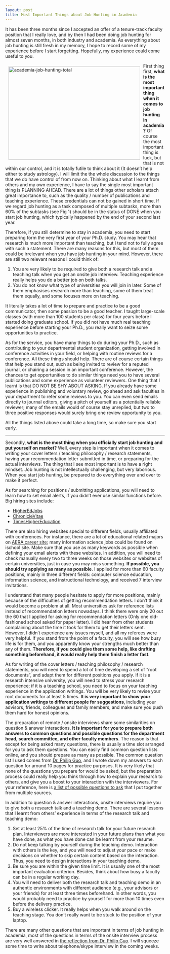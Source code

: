 ```yaml
---
layout: post
title: Most Important Things about Job Hunting in Academia
---
```


It has been three months since I accepted an offer of a tenure-track faculty position that I really love, and by then I had been doing job hunting for almost seven months, in both industry and academia. As everything about job hunting is still fresh in my memory, I hope to record some of my experience before I start forgetting. Hopefully, my experience could come useful to you.
 
<img src="https://c1.staticflickr.com/5/4224/34173844194_c0f6854d2a.jpg" width="416" height="294" alt="academia-job-hunting-total" align="left" style="margin:10px;"> First thing first, <strong>what is the most important thing when it comes to job hunting in academia?</strong> Of course the most important thing is luck, but that is not within our control, and it is totally futile to think about it (It doesn’t help either to study astrology). I will limit the the whole discussion to the things that we do have control of from now on. Thinking about what I learnt from others and my own experience, I have to say the single most important thing is PLANNING AHEAD. There are a lot of things other scholars attach great importance to, such as the quality / number of publications and teaching experience. These credentials can not be gained in short time. If we regard job hunting as a task composed of multiple subtasks, more than 60% of the subtasks (see Fig 1) should be in the status of DONE when you start job hunting, which typically happened by the end of your second last year.

Therefore, if you still determine to stay in academia, you need to start preparing form the very first year of your Ph.D. study. You may hear that research is much more important than teaching, but I tend not to fully agree with such a statement. There are many reasons for this, but most of them could be irrelevant when you have job hunting in your mind. However, there are still two relevant reasons I could think of:

1. You are very likely to be required to give both a research talk and a teaching talk when you get an onsite job interview. Teaching experience really helps you do a better job on both talks.
2. You do not know what type of universities you will join in later. Some of them emphasises research more than teaching, some of them treat them equally, and some focuses more on teaching. 

It literally takes a lot of time to prepare and practice to be a good communicator, then some passion to be a good teacher. I taught large-scale classes (with more than 100 students per class) for four years before I started doing graduate school. If you did not have much real teaching experience before starting your Ph.D., you really want to seize some opportunities to practice.

As for the service, you have many things to do during your Ph.D., such as contributing to your departmental student organization, getting involved in conference activities in your field, or helping with routine reviews for a conference. All these things should help. There are of course certain things that help you stand out, such as being invited to review for a reputed journal, or chairing a session in an important conference. However, the chances to get opportunities to do similar things need you to have several publications and some experience as volunteer reviewers. One thing that I learnt is that DO NOT BE SHY ABOUT ASKING. If you already have some experience in publishing and voluntary review, go ahead and ask faculties in your department to refer some reviews to you. You can even send emails directly to journal editors, giving a pitch of yourself as a potentially reliable reviewer; many of the emails would of course stay unreplied, but two to three positive responses would surely bring one review opportunity to you.
 
All the things listed above could take a long time, so make sure you start early.

<hr/>

Secondly, <strong>what is the most thing when you officially start job hunting and put yourself on market?</strong> Well, every step is important when it comes to writing your cover letters / teaching philosophy / research statements, having your recommendation letter submitted in time, or preparing for the actual interviews. The thing that I see most important is to have a right mindset. Job hunting is not intellectually challenging, but very laborious. When you start job hunting, be prepared to do everything over and over to make it perfect. 

As for searching for positions / submitting applications, you will need to learn how to set email alerts, if you didn’t ever use similar functions before. Big hiring sites include:

* <a href="https://www.higheredjobs.com/" target="_blank">HigherEdJobs</a>
* <a href="https://chroniclevitae.com/job_search/new" target="_blank">ChronicleVitae</a>
* <a href="https://www.timeshighereducation.com/unijobs/" target="_blank">TimesHigherEducation</a>

There are also hiring websites special to different fields, usually affiliated with conferences. For instance, there are a lot of educational related majors on <a href="http://careers.aera.net/jobseeker/search/results/" target="_blank">AERA career site</a>; many information science jobs could be found on ischool site. Make sure that you use as many keywords as possible when defining your email alerts with these websites. In addition, you will need to check manually every two to three weeks on those websites or websites of certain universities, just in case you may miss something. <strong>If possible, you should try applying as many as possible</strong>. I applied for more than 60 faculty positions, mainly in three different fields: computer science education, information science, and instructional technology, and received 7 interview invitations.

I understand that many people hesitate to apply for more positions, mainly because of the difficulties of getting recommendation letters. I don’t think it would become a problem at all. Most universities ask for reference lists instead of recommendation letters nowadays. I think there were only 20 out the 60 that I applied for asking for recommendation letters (Only one old-fashioned school asked for paper letter). I did hear from other students complaining about the time it took for them to get their letters sent. However, I didn’t experience any issues myself, and all my referees were very helpful. If you stand from the point of a faculty, you will see how busy life is for them, and you apparently know your strengths much better than any of them. <strong>Therefore, if you could give them some help, like drafting something beforehand, it would really help them finish a letter fast</strong>.

As for writing of the cover letters / teaching philosophy / research statements, you will need to spend a lot of time developing a set of “root documents”, and adapt them for different positions you apply. If it is a research intensive university, you will need to stress your research experience; if it is a teaching school, you need to focus on your teaching experience in the application writings. You will be very likely to revise your root documents for at least 5 times. <strong>It is very important to show your application writings to different people for suggestions</strong>, including your advisors, friends, colleagues and family members, and make sure you push them hard for honest opinions. 

The preparation of remote / onsite interviews share some similarities on question & answer interactions. <strong>It is important for you to prepare both answers to common questions and possible questions for the department head, search committee, and other faculty members</strong>. The reason is that except for being asked many questions, there is usually a time slot arranged for you to ask them questions. You can easily find common question lists online, and you should prepare as many as possible. The common question list I used comes from <a href="http://pgbovine.net/guo-faculty-job-search.pdf" target="_blank">Dr. Philip Guo</a>, and I wrote down my answers to each question for around 10 pages for practice purposes. It is very likely that none of the questions you prepare for would be asked, but the preparation process could really help you think through how to explain your research to others, and give you a boost to your interaction with the interviewers. For your reference, here is <a href="http://neo-hao.github.io/downloads/possible_questions_to_ask.pdf" target="_blank">a list of possible questions to ask</a> that I put together from multiple sources. 

In addition to question & answer interactions, onsite interviews require you to give both a research talk and a teaching demo. There are several lessons that I learnt from others’ experience in terms of the research talk and teaching demo:

1. Set at least 25% of the time of research talk for your future research plan. Interviewers are more interested in your future plans than what you have done, as what you have done can be learnt from your resume.
2. Do not keep talking by yourself during the teaching demo. Interaction with others is the key, and you will need to adjust your pace or make decisions on whether to skip certain content based on the interaction. Thus, you need to design interactions in your teaching demo.
3. Be sure you are within the given time limit. It is usually one of the most important evaluation criterion. Besides, think about how busy a faculty can be in a regular working day.
4. You will need to deliver both the research talk and teaching demo in an authentic environments with different audience (e.g., your advisors or your friends) for at least three times beforehand. In other words, you would probably need to practice by yourself for more than 10 times even before the delivery practice.
5. Buy a wireless clicker. It really helps when you walk around on the teaching stage. You don’t really want to be stuck to the position of your laptop.

There are many other questions that are important in terms of job hunting in academia, most of the questions in terms of the onsite interview process are very well answered in <a href="http://pgbovine.net/guo-faculty-job-search.pdf" target="_blank">the reflection from Dr. Philip Guo</a>. I will squeeze some time to write about telephone/skype interview in the coming weeks.
